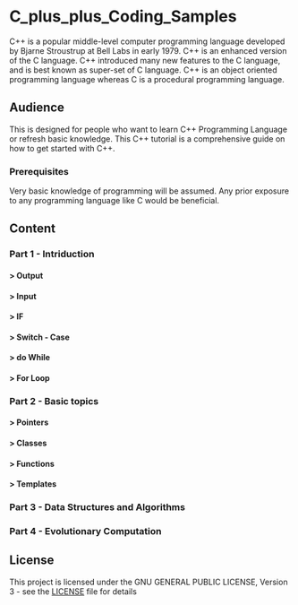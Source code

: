 # C_plus_plus_Coding_Samples

C++ is a popular middle-level computer programming language developed by Bjarne Stroustrup at Bell Labs in early 1979. C++ is an enhanced version of the C language. C++ introduced many new features to the C language, and is best known as super-set of C language. C++ is an object oriented programming language whereas C is a procedural programming language.

## Audience

This is designed for people who want to learn C++ Programming Language or refresh basic knowledge. This C++ tutorial is a comprehensive guide on how to get started with C++.

### Prerequisites

Very basic knowledge of programming will be assumed. Any prior exposure to any programming language like C would be beneficial.

## Content

### Part 1 - Intriduction 
#### > Output
#### > Input
#### > IF
#### > Switch - Case
#### > do While
#### > For Loop

### Part 2 - Basic topics
#### > Pointers
#### > Classes
#### > Functions
#### > Templates

### Part 3 - Data Structures and Algorithms

### Part 4 - Evolutionary Computation

## License

This project is licensed under the GNU GENERAL PUBLIC LICENSE, Version 3 - see the [LICENSE](LICENSE) file for details

